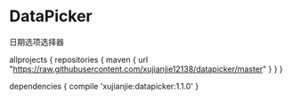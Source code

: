 ﻿# DataPicker
日期选项选择器

allprojects {
    repositories {
        maven { url "https://raw.githubusercontent.com/xujianjie12138/datapicker/master" }
    }
}

dependencies {
    compile 'xujianjie:datapicker:1.1.0'
}
